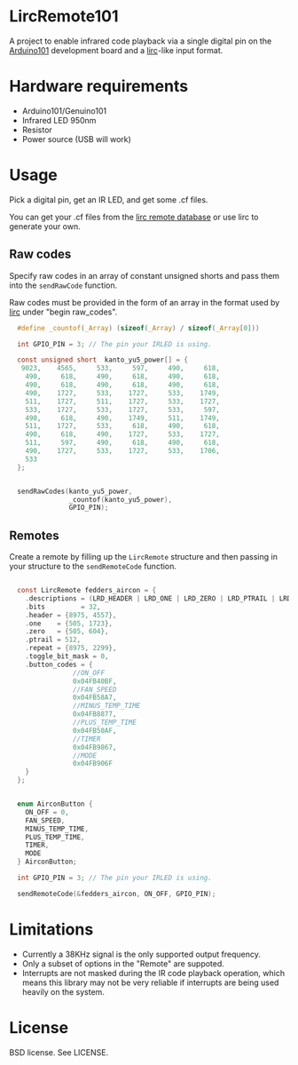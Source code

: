 # LircRemote101

A project to enable infrared code playback via a single digital pin on
the [Arduino101](https://www.arduino.cc/en/Main/ArduinoBoard101) 
development board and a [lirc](www.lirc.org)-like input format.

# Hardware requirements

- Arduino101/Genuino101
- Infrared LED 950nm
- Resistor
- Power source (USB will work)

# Usage

Pick a digital pin, get an IR LED, and get some .cf files.

You can get your .cf files from the 
[lirc remote database](http://lirc.sourceforge.net/remotes/) or use
lirc to generate your own.


## Raw codes

Specify raw codes in an array of constant unsigned shorts and pass them
into the `sendRawCode` function.


Raw codes must be provided in the form of an array in the format
used by [lirc](http://lirc.org/html/lircd.conf.html) under
"begin raw_codes".


```c
  #define _countof(_Array) (sizeof(_Array) / sizeof(_Array[0]))

  int GPIO_PIN = 3; // The pin your IRLED is using.

  const unsigned short  kanto_yu5_power[] = {
   9023,    4565,     533,     597,     490,     618,
    490,     618,     490,     618,     490,     618,
    490,     618,     490,     618,     490,     618,
    490,    1727,     533,    1727,     533,    1749,
    511,    1727,     511,    1727,     533,    1727,
    533,    1727,     533,    1727,     533,     597,
    490,     618,     490,    1749,     511,    1749,
    511,    1727,     533,     618,     490,     618,
    490,     618,     490,    1727,     533,    1727,
    511,     597,     490,     618,     490,     618,
    490,    1727,     533,    1727,     533,    1706,
    533
  };


  sendRawCodes(kanto_yu5_power, 
               _countof(kanto_yu5_power), 
               GPIO_PIN);
```

## Remotes

Create a remote by filling up the `LircRemote` structure and then
passing in your structure to the `sendRemoteCode` function.

```c

  const LircRemote fedders_aircon = {
    .descriptions = (LRD_HEADER | LRD_ONE | LRD_ZERO | LRD_PTRAIL | LRD_REPEAT | LRD_GAP | LRD_TOGBITMASK ),
    .bits         = 32,
    .header = {8975, 4557},
    .one    = {505, 1723},
    .zero   = {505, 604},
    .ptrail = 512,
    .repeat = {8975, 2299},
    .toggle_bit_mask = 0,
    .button_codes = {
                //ON_OFF                   
                0x04FB40BF,
                //FAN_SPEED
                0x04FB58A7,
                //MINUS_TEMP_TIME
                0x04FB8877,
                //PLUS_TEMP_TIME 
                0x04FB50AF,
                //TIMER
                0x04FB9867,
                //MODE
                0x04FB906F
    }
  };


  enum AirconButton {
    ON_OFF = 0,
    FAN_SPEED,
    MINUS_TEMP_TIME,
    PLUS_TEMP_TIME,
    TIMER,
    MODE
  } AirconButton;

  int GPIO_PIN = 3; // The pin your IRLED is using.

  sendRemoteCode(&fedders_aircon, ON_OFF, GPIO_PIN);
```

# Limitations

- Currently a 38KHz signal is the only supported output frequency.
- Only a subset of options in the "Remote" are suppoted.
- Interrupts are not masked during the IR code playback operation,
  which means this library may not be very reliable if interrupts
  are being used heavily on the system.


# License

BSD license.  See LICENSE.

